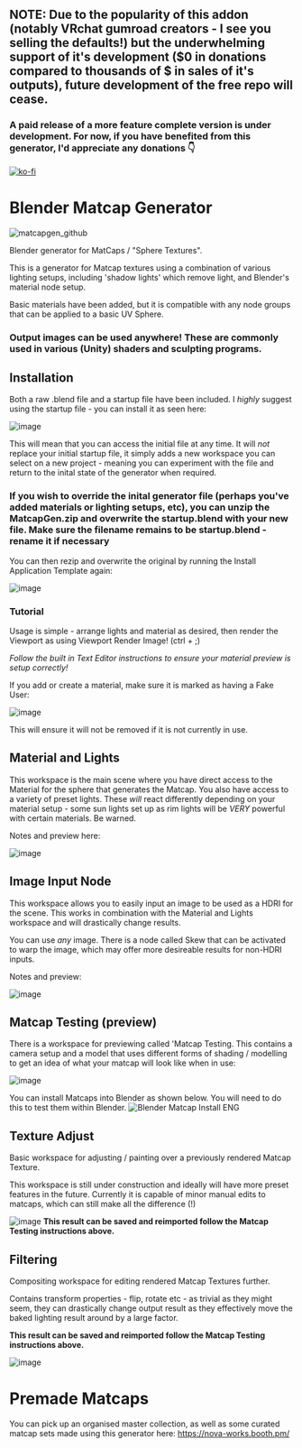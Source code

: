 ## NOTE: Due to the popularity of this addon (notably VRchat gumroad creators - I see you selling the defaults!) but the underwhelming support of it's development ($0 in donations compared to thousands of $ in sales of it's outputs), future development of the free repo will cease.

### A paid release of a more feature complete version is under development. For now, if you have benefited from this generator, I'd appreciate any donations 👇

[![ko-fi](https://ko-fi.com/img/githubbutton_sm.svg)](https://ko-fi.com/E1E55627J)

# Blender Matcap Generator

![matcapgen_github](https://user-images.githubusercontent.com/80061436/114408006-e68cec80-9ba0-11eb-9761-2b0521d22591.png)

 Blender generator for MatCaps / "Sphere Textures".

 This is a generator for Matcap textures using a combination of various lighting setups, including 'shadow lights' which remove light, and Blender's material node setup.
 
 Basic materials have been added, but it is compatible with any node groups that can be applied to a basic UV Sphere.


### Output images can be used anywhere! These are commonly used in various (Unity) shaders and sculpting programs.
 
## Installation

Both a raw .blend file and a startup file have been included. I *highly* suggest using the startup file - you can install it as seen here:

![image](https://user-images.githubusercontent.com/80061436/114399295-ab86bb00-9b98-11eb-892f-81cc274fc089.png)

This will mean that you can access the initial file at any time. It will *not* replace your initial startup file, it simply adds a new workspace you can select on a new project - meaning you can experiment with the file and return to the inital state of the generator when required. 

### If you wish to override the inital generator file (perhaps you've added materials or lighting setups, etc), you can unzip the MatcapGen.zip and overwrite the startup.blend with your new file. **Make sure the filename remains to be startup.blend - rename it if necessary**
You can then rezip and overwrite the original by running the Install Application Template again:

![image](https://user-images.githubusercontent.com/80061436/114399934-61eaa000-9b99-11eb-9fb9-ac50889b0b49.png)



 ### Tutorial

Usage is simple - arrange lights and material as desired, then render the Viewport as using Viewport Render Image! (ctrl + ;)

*Follow the built in Text Editor instructions to ensure your material preview is setup correctly!*

If you add or create a material, make sure it is marked as having a Fake User:

![image](https://user-images.githubusercontent.com/80061436/114400322-bd1c9280-9b99-11eb-98a6-fde13cea0a1f.png)

This will ensure it will not be removed if it is not currently in use.

## Material and Lights

This workspace is the main scene where you have direct access to the Material for the sphere that generates the Matcap.
You also have access to a variety of preset lights. These *will* react differently depending on your material setup - some sun lights set up as rim lights will be *VERY* powerful with certain materials. Be warned.

Notes and preview here:

![image](https://user-images.githubusercontent.com/80061436/114403796-03272580-9b9d-11eb-8ced-237762d31c4e.png)

## Image Input Node

This workspace allows you to easily input an image to be used as a HDRI for the scene. This works in combination with the Material and Lights workspace and will drastically change results.

You can use *any* image. There is a node called Skew that can be activated to warp the image, which may offer more desireable results for non-HDRI inputs.

Notes and preview:

![image](https://user-images.githubusercontent.com/80061436/114403865-11754180-9b9d-11eb-824c-09a944a7c36f.png)

 

## Matcap Testing (preview)

There is a workspace for previewing called 'Matcap Testing. This contains a camera setup and a model that uses different forms of shading / modelling to get an idea of what your matcap will look like when in use:

![image](https://user-images.githubusercontent.com/80061436/114403998-336ec400-9b9d-11eb-915e-fb82a6919f28.png)


You can install Matcaps into Blender as shown below. You will need to do this to test them within Blender.
![Blender Matcap Install ENG](https://user-images.githubusercontent.com/80061436/114402080-6748ea00-9b9b-11eb-8a8c-6a38a5176829.png)


## Texture Adjust

Basic workspace for adjusting / painting over a previously rendered Matcap Texture.

This workspace is still under construction and ideally will have more preset features in the future. Currently it is capable of minor manual edits to matcaps, which can still make all the difference (!) 

![image](https://user-images.githubusercontent.com/80061436/114404722-e2ab9b00-9b9d-11eb-9f81-df0786056b4b.png)
**This result can be saved and reimported follow the Matcap Testing instructions above.**
## Filtering

Compositing workspace for editing rendered Matcap Textures further. 

Contains transform properties - flip, rotate etc - as trivial as they might seem, they can drastically change output result as they effectively move the baked lighting result around by a large factor.

**This result can be saved and reimported follow the Matcap Testing instructions above.**

![image](https://user-images.githubusercontent.com/80061436/114404985-21d9ec00-9b9e-11eb-8e84-ce72fa3b3989.png)

# Premade Matcaps

You can pick up an organised master collection, as well as some curated matcap sets made using this generator here:
https://nova-works.booth.pm/

